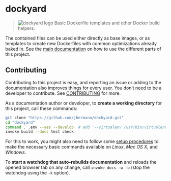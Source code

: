 # dockyard

> ![dockyard logo](https://raw.githubusercontent.com/jhermann/dockyard/master/docs/_static/img/logo.png) Basic Dockerfile templates and other Docker build helpers.

The contained files can be used either directly as base images,
or as templates to create new Dockerfiles with common
optimizations already baked in.
See the [main documentation](https://dockyard.readthedocs.io/)
on how to use the different parts of this project.


## Contributing

Contributing to this project is easy, and reporting an issue or
adding to the documentation also improves things for every user.
You don’t need to be a developer to contribute.
See [CONTRIBUTING](https://github.com/jhermann/dockyard/blob/master/CONTRIBUTING.md) for more.

As a documentation author or developer,
to **create a working directory** for this project,
call these commands:

```sh
git clone "https://github.com/jhermann/dockyard.git"
cd "dockyard"
command . .env --yes --develop  # add '--virtualenv /usr/bin/virtualenv' for Python2
invoke build --docs test check
```

For this to work, you might also need to follow some
[setup procedures](https://py-generic-project.readthedocs.io/en/latest/installing.html#quick-setup)
to make the necessary basic commands available on *Linux*, *Mac OS X*, and *Windows*.

To **start a watchdog that auto-rebuilds documentation** and reloads the opened browser tab on any change,
call ``invoke docs -w -b`` (stop the watchdog using the ``-k`` option).
